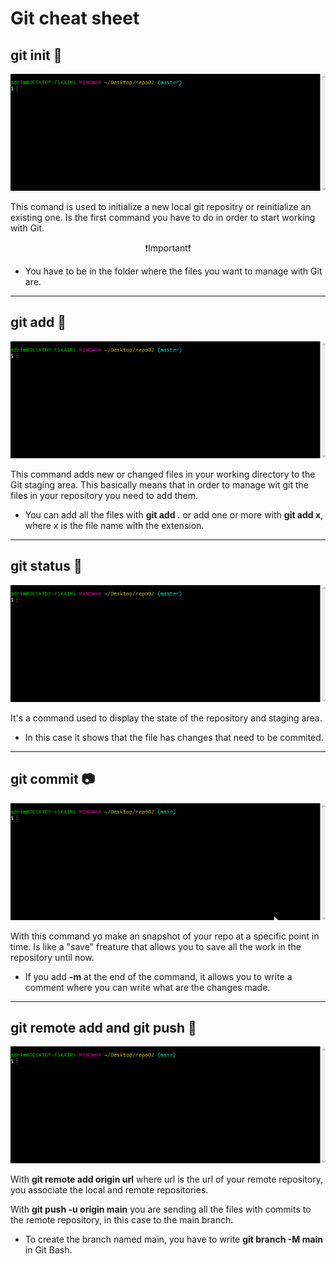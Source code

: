 # Git cheat sheet  

## git init :hamster: 

  ![git init](gifs/gitInit.gif)

  This comand is used to initialize a new local git repositry or reinitialize an existing one. Is the first command you have to do in order to start working with Git.  

<center>

:exclamation:Important:exclamation: 
</center>

- You have to be in the folder where the files you want to manage with Git are.

---
## git add :cherry_blossom:

![git add](gifs/gitAdd.gif)

This command adds new or changed files in your working directory to the Git staging area. This basically means that in order to manage wit git the files in your repository you need to add them.

- You can add all the files with **git add .** or add one or more with **git add x**, where x is the file name with the extension.

---

## git status :bell:

![git status](gifs/gitStatus.gif)

It's a command used to display the state of the repository and staging area.

- In this case it shows that the file has changes that need to be commited.
---

## git commit :camera:

![git push](gifs/gitCommit.gif)

With this command yo make an snapshot of your repo at a specific point in time. Is like a "save" freature that allows you to save all the work in the repository until now.

- If you add **-m** at the end of the command, it allows you to write a comment where you can write what are the changes made.
---

## git remote add and git push :wolf:

![git push](gifs/gitPush.gif) 

With **git remote add origin url** where url is the url of your remote repository, you associate the local and remote repositories.

With **git push -u origin main** you are sending all the files with commits to the remote repository, in this case to the main branch.

  - To create the branch named main, you have to write **git branch -M main** in Git Bash.
